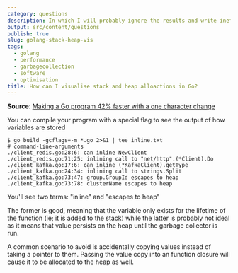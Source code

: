 ```yaml
---
category: questions
description: In which I will probably ignore the results and write inefficient software
output: src/content/questions
publish: true
slug: golang-stack-heap-vis
tags:
  - golang
  - performance
  - garbagecollection
  - software
  - optimisation
title: How can I visualise stack and heap alloactions in Go?
---
```

**Source**: [Making a Go program 42% faster with a one character change](https://hmarr.com/blog/go-allocation-hunting/)

You can compile your program with a special flag to see the output of how variables are stored

```shell
$ go build -gcflags=-m *.go 2>&1 | tee inline.txt
# command-line-arguments
./client_redis.go:28:6: can inline NewClient
./client_redis.go:71:25: inlining call to "net/http".(*Client).Do
./client_kafka.go:17:6: can inline (*KafkaClient).getType
./client_kafka.go:24:34: inlining call to strings.Split
./client_kafka.go:73:47: group.GroupId escapes to heap
./client_kafka.go:73:78: clusterName escapes to heap
```

You'll see two terms: "inline" and "escapes to heap"

The former is good, meaning that the variable only exists for the lifetime of the function (ie; it is added to the stack) while the latter is probably not ideal as it means that value persists on the heap until the garbage collector is run.

A common scenario to avoid is accidentally copying values instead of taking a pointer to them. Passing the value copy into an function closure will cause it to be allocated to the heap as well.
